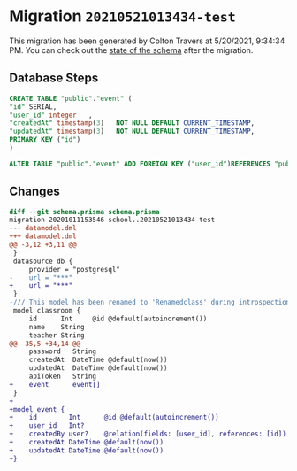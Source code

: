 # Migration `20210521013434-test`

This migration has been generated by Colton Travers at 5/20/2021, 9:34:34 PM.
You can check out the [state of the schema](./schema.prisma) after the migration.

## Database Steps

```sql
CREATE TABLE "public"."event" (
"id" SERIAL,
"user_id" integer   ,
"createdAt" timestamp(3)   NOT NULL DEFAULT CURRENT_TIMESTAMP,
"updatedAt" timestamp(3)   NOT NULL DEFAULT CURRENT_TIMESTAMP,
PRIMARY KEY ("id")
)

ALTER TABLE "public"."event" ADD FOREIGN KEY ("user_id")REFERENCES "public"."user"("id") ON DELETE SET NULL ON UPDATE CASCADE
```

## Changes

```diff
diff --git schema.prisma schema.prisma
migration 20201011153546-school..20210521013434-test
--- datamodel.dml
+++ datamodel.dml
@@ -3,12 +3,11 @@
 }
 datasource db {
     provider = "postgresql"
-    url = "***"
+    url = "***"
 }
-/// This model has been renamed to 'Renamedclass' during introspection, because the original name 'class' is reserved.
 model classroom {
     id      Int     @id @default(autoincrement())
     name    String
     teacher String
@@ -35,5 +34,14 @@
     password   String
     createdAt  DateTime @default(now())
     updatedAt  DateTime @default(now())
     apiToken   String
+    event      event[]
 }
+
+model event {
+    id        Int      @id @default(autoincrement())
+    user_id   Int?
+    createdBy user?    @relation(fields: [user_id], references: [id])
+    createdAt DateTime @default(now())
+    updatedAt DateTime @default(now())
+}
```



